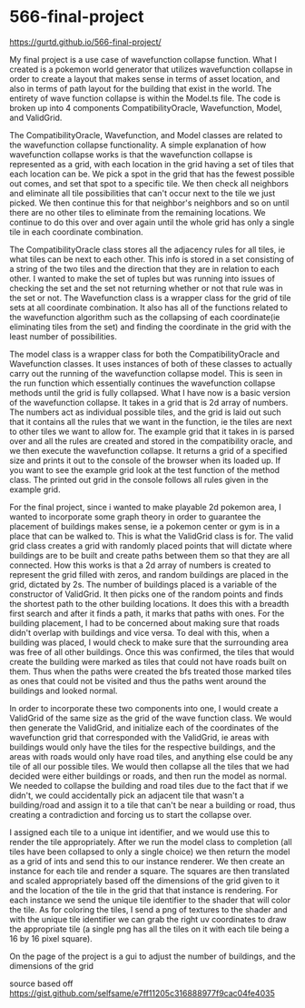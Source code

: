 # 566-final-project

https://gurtd.github.io/566-final-project/

My final project is a use case of wavefunction collapse function. What I created is a pokemon world generator that utilizes
wavefunction collapse in order to create a layout that makes sense in terms of asset location, and also in terms of path layout
for the building that exist in the world. The entirety of wave function collapse is within the Model.ts file. The code is
broken up into 4 components CompatibilityOracle, Wavefunction, Model, and ValidGrid.

The CompatibilityOracle, Wavefunction, and Model classes are related to the wavefunction collapse functionality. A simple
explanation of how wavefunction collapse works is that the wavefunction collapse is represented as a grid, with each 
location in the grid having a set of tiles that each location can be. We pick a spot in the grid that has the fewest
possible out comes, and set that spot to a specific tile. We then check all neighbors and eliminate all tile possibilities 
that can't occur next to the tile we just picked. We then continue this for that neighbor's neighbors and so on until 
there are no other tiles to eliminate from the remaining locations. We continue to do this over and over again until 
the whole grid has only a single tile in each coordinate combination. 

The CompatibilityOracle class stores all the adjacency rules for all tiles, ie what tiles can be next to each
other. This info is stored in a set consisting of a string of the two tiles and the direction that they are in relation to
each other. I wanted to make the set of tuples but was running into issues of checking the set and the set not returning 
whether or not that rule was in the set or not. The Wavefunction class is a wrapper class for the grid of tile sets at all
coordinate combination. It also has all of the functions related to the wavefunction algorithm such as the collapsing of 
each coordinate(ie eliminating tiles from the set) and finding the coordinate in the grid with the least number of 
possibilities. 

The model class is a wrapper class for both the CompatibilityOracle and Wavefunction classes. It uses
instances of both of these classes to actually carry out the running of the wavefunction collapse model. This is 
seen in the run function which essentially continues the wavefunction collapse methods until the grid is fully collapsed.
What I have now is a basic version of the wavefunction collapse. It takes in a grid that is 2d array of numbers.
The numbers act as individual possible tiles, and the grid is laid out such that it contains all the rules that we want in 
the function, ie the tiles are next to other tiles we want to allow for. The example grid that it takes in is parsed over
and all the rules are created and stored in the compatibility oracle, and we then execute the wavefunction collapse. It 
returns a grid of a specified size and prints it out to the console of the browser when its loaded up. If you want to 
see the example grid look at the test function of the method class. The printed out grid in the console follows all rules
given in the example grid.

For the final project, since i wanted to make playable 2d pokemon area, I wanted to incorporate some graph theory in order 
to guarantee the placement of buildings makes sense, ie a pokemon center or gym is in a place that can be walked to. This
is what the ValidGrid class is for. The valid grid class creates a grid with randomly placed points that will dictate where
buildings are to be built and create paths between them so that they are all connected. How this works is that a 2d array of
numbers is created to represent the grid filled with zeros, and random buildings are placed in the grid, dictated by 2s. The
number of buildings placed is a variable of the constructor of ValidGrid. It then picks one of the random points and finds 
the shortest path to the other building locations. It does this with a breadth first search and after it finds a path, it 
marks that paths with ones. For the building placement, I had to be concerned about making sure that roads didn't overlap
with buildings and vice versa. To deal with this, when a building was placed, I would check to make sure that the surrounding
area was free of all other buildings. Once this was confirmed, the tiles that would create the building were marked as tiles
that could not have roads built on them. Thus when the paths were created the bfs treated those marked tiles as ones that 
could not be visited and thus the paths went around the buildings and looked normal.

In order to incorporate these two components into one, I would create a ValidGrid of the same size as the grid of the wave
function class. We would then generate the ValidGrid, and initialize each of the coordinates of the wavefunction grid that
corresponded with the ValidGrid, ie areas with buildings would only have the tiles for the respective buildings, and the 
areas with roads would only have road tiles, and anything else could be any tile of all our possible tiles. We would then collapse all the tiles that
we had decided were either buildings or roads, and then run the model as normal. We needed to collapse the building and road
tiles due to the fact that if we didn't, we could accidentally pick an adjacent tile that wasn't a building/road and assign
it to a tile that can't be near a building or road, thus creating a contradiction and forcing us to start the collapse over.

I assigned each tile to a unique int identifier, and we would use this to render the tile appropriately. After we run the model
class to completion (all tiles have been collapsed to only a single choice) we then return the model as a grid of ints and 
send this to our instance renderer. We then create an instance for each tile and render a square. The squares are then
translated and scaled appropriately based off the dimensions of the grid given to it and the location of the tile in the grid
that that instance is rendering. For each instance we send the unique tile identifier to the shader that will color the tile.
As for coloring the tiles, I send a png of textures to the shader and with the unique tile identifier we can grab the right 
uv coordinates to draw the appropriate tile (a single png has all the tiles on it with each tile being a 16 by 16 pixel square).

On the page of the project is a gui to adjust the number of buildings, and the dimensions of the grid





source based off 
https://gist.github.com/selfsame/e7ff11205c316888977f9cac04fe4035
